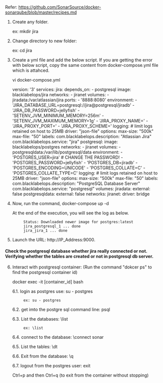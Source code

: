 
Refer: https://github.com/SonarSource/docker-sonarqube/blob/master/recipes.md

1. Create any folder. 

      ex: mkdir jira

2. Change directory to new folder: 

      ex: cd jira

3. Create a yml file and add the below script. If you are getting the error with below script, copy the same content from docker-compose.yml file which is attahced.

      vi docker-compose.yml

      version: '3'
      services:
        jira:
          depends_on:
            - postgresql
          image: blacklabelops/jira
          networks:
            - jiranet
          volumes:
            - jiradata:/var/atlassian/jira
          ports:
            - '8888:8080'
          environment:
            - 'JIRA_DATABASE_URL=postgresql://jira@postgresql/jiradb'
            - 'JIRA_DB_PASSWORD=jellyfish'
            - 'SETENV_JVM_MINIMUM_MEMORY=256m'
            - 'SETENV_JVM_MAXIMUM_MEMORY=1g'
            - 'JIRA_PROXY_NAME='
            - 'JIRA_PROXY_PORT='
            - 'JIRA_PROXY_SCHEME='
          logging:
            # limit logs retained on host to 25MB
            driver: "json-file"
            options:
              max-size: "500k"
              max-file: "50"
          labels:
            com.blacklabelops.description: "Atlassian Jira"
            com.blacklabelops.service: "jira"
        postgresql:
          image: blacklabelops/postgres
          networks:
            - jiranet
          volumes:
            - postgresqldata:/var/lib/postgresql/data
          environment:
            - 'POSTGRES_USER=jira'
            # CHANGE THE PASSWORD!
            - 'POSTGRES_PASSWORD=jellyfish'
            - 'POSTGRES_DB=jiradb'
            - 'POSTGRES_ENCODING=UNICODE'
            - 'POSTGRES_COLLATE=C'
            - 'POSTGRES_COLLATE_TYPE=C'
          logging:
            # limit logs retained on host to 25MB
            driver: "json-file"
            options:
              max-size: "500k"
              max-file: "50"
          labels:
            com.blacklabelops.description: "PostgreSQL Database Server"
            com.blacklabelops.service: "postgresql"
      volumes:
        jiradata:
          external: false
        postgresqldata:
          external: false
      networks:
        jiranet:
          driver: bridge

            
4. Now, run the command, docker-compose up -d

   At the end of the execution, you will see the log as below.
   
            Status: Downloaded newer image for postgres:latest
            jira_postgresql_1 ... done
            jira_jira_1 ... done



5. Launch the URL: http://IP_Address:9000.

#### Check the postgresql database whether jira really connected or not. Verifying whether the tables are created or not in postgresql db server.

6. Interact with postgresql container: (Run the command "dokcer ps" to find the postgresql container id)

      docker exec -it [container_id] bash
      
      6.1. login as postgres use: su - postgres
      
            ex: su - postgres
            
      6.2. get imto the postgre sql command line: psql
      
      6.3. List the databases: \list
      
            ex: \list
            
      6.4. connect to the database: \connect sonar
      
      6.5. List the tables: \dt
      
      6.6. Exit from the database: \q
     
      6.7. logout from the postgres user: exit
      
      Ctrl+p and then Ctrl+q (to exit from the container without stopping)

